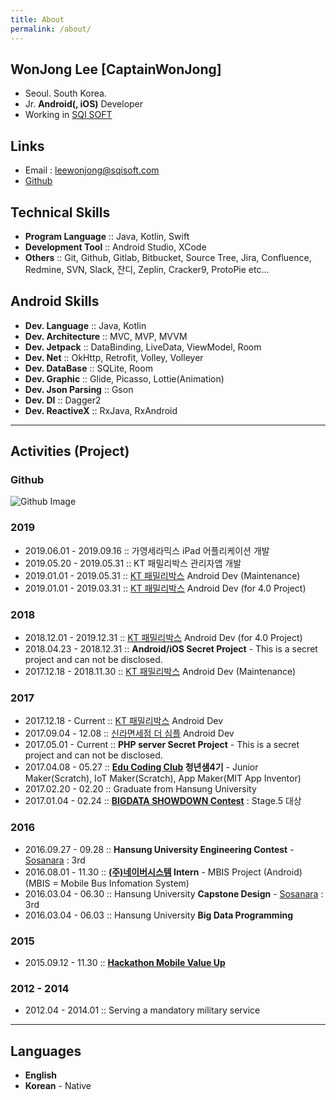 ```yaml
---
title: About
permalink: /about/
---
```


## WonJong Lee [CaptainWonJong]
- Seoul. South Korea.
- Jr. **Android(, iOS)** Developer
- Working in [SQI SOFT](http://www.sqisoft.com)

## Links
- Email : leewonjong@sqisoft.com
- [Github](https://github.com/CaptainWonJong)

## Technical Skills
- **Program Language** :: Java, Kotlin, Swift
- **Development Tool** :: Android Studio, XCode
- **Others** :: Git, Github, Gitlab, Bitbucket, Source Tree, Jira, Confluence, Redmine, SVN, Slack, 잔디, Zeplin, Cracker9, ProtoPie etc...

## Android Skills  

- **Dev. Language** :: Java, Kotlin  
- **Dev. Architecture** :: MVC, MVP, MVVM  
- **Dev. Jetpack** :: DataBinding, LiveData, ViewModel, Room  
- **Dev. Net** :: OkHttp, Retrofit, Volley, Volleyer  
- **Dev. DataBase** :: SQLite, Room  
- **Dev. Graphic** :: Glide, Picasso, Lottie(Animation)    
- **Dev. Json Parsing** :: Gson  
- **Dev. DI** :: Dagger2  
- **Dev. ReactiveX** :: RxJava, RxAndroid  

-------

## Activities (Project)
### Github
![Github Image](https://ghchart.rshah.org/CaptainWonJong)
### 2019
- 2019.06.01 - 2019.09.16 :: 가영세라믹스 iPad 어플리케이션 개발
- 2019.05.20 - 2019.05.31 :: KT 패밀리박스 관리자앱 개발
- 2019.01.01 - 2019.05.31 :: [KT 패밀리박스](https://play.google.com/store/apps/details?id=com.kt.ollehfamilybox) Android Dev (Maintenance)  
- 2019.01.01 - 2019.03.31 :: [KT 패밀리박스](https://play.google.com/store/apps/details?id=com.kt.ollehfamilybox) Android Dev (for 4.0 Project)  

### 2018
- 2018.12.01 - 2019.12.31 :: [KT 패밀리박스](https://play.google.com/store/apps/details?id=com.kt.ollehfamilybox) Android Dev (for 4.0 Project)  
- 2018.04.23 - 2018.12.31 :: **Android/iOS Secret Project** - This is a secret project and can not be disclosed.  
- 2017.12.18 - 2018.11.30 :: [KT 패밀리박스](https://play.google.com/store/apps/details?id=com.kt.ollehfamilybox) Android Dev (Maintenance)  

### 2017
- 2017.12.18 - Current :: [KT 패밀리박스](https://play.google.com/store/apps/details?id=com.kt.ollehfamilybox) Android Dev
- 2017.09.04 - 12.08 :: [신라면세점 더 심플](https://play.google.com/store/apps/details?id=com.shilladfs.silverdfs) Android Dev
- 2017.05.01 - Current :: **PHP server Secret Project** - This is a secret project and can not be disclosed.
- 2017.04.08 - 05.27 :: **[Edu Coding Club](http://codingclubs.org/) 청년샘4기** - Junior Maker(Scratch), IoT Maker(Scratch), App Maker(MIT App Inventor) 
- 2017.02.20 - 02.20 :: Graduate from Hansung University
- 2017.01.04 - 02.24 :: **[BIGDATA SHOWDOWN Contest](https://www.facebook.com/events/1110908069018193/)** : Stage.5 대상

### 2016
- 2016.09.27 - 09.28 :: **Hansung University Engineering Contest** - [Sosanara](https://github.com/sosanara) : 3rd
- 2016.08.01 - 11.30 :: **[(주)네이버시스템](http://www.neighbor21.co.kr/) Intern** - MBIS Project (Android) (MBIS = Mobile Bus Infomation System)
- 2016.03.04 - 06.30 :: Hansung University **Capstone Design** - [Sosanara](https://github.com/sosanara) : 3rd
- 2016.03.04 - 06.03 :: Hansung University **Big Data Programming**

### 2015
- 2015.09.12 - 11.30 :: **[Hackathon Mobile Value Up](https://moibavalueup.modoo.at/)**

### 2012 - 2014
- 2012.04 - 2014.01 :: Serving a mandatory military service

-------

## Languages
- **English**
- **Korean** - Native
